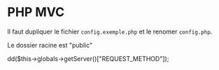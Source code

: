 # PHP MVC

Il faut dupliquer le fichier `config.exemple.php` et le renomer `config.php`.

Le dossier racine est "public"

dd($this->globals->getServer()["REQUEST_METHOD"]);